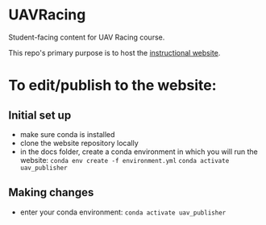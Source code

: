 # UAVRacing
Student-facing content for UAV Racing course.

This repo's primary purpose is to host the [instructional website](https://bwsi-uav.github.io/website/index.html).

# To edit/publish to the website:

## Initial set up
+ make sure conda is installed
+ clone the website repository locally
+ in the docs folder, create a conda environment in which you will run the website:
  `conda env create -f environment.yml`
  `conda activate uav_publisher`

## Making changes
+ enter your conda environment: `conda activate uav_publisher`
